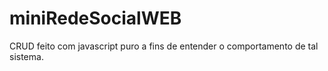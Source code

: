 # miniRedeSocialWEB
 CRUD feito com javascript puro a fins de entender o comportamento de tal sistema.
